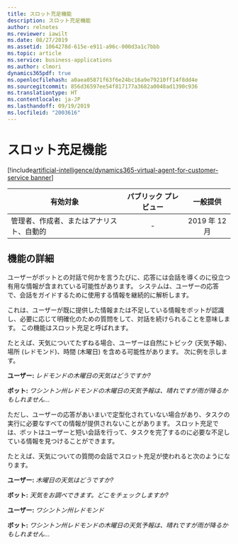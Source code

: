 ```yaml
---
title: スロット充足機能
description: スロット充足機能
author: relnotes
ms.reviewer: iawilt
ms.date: 08/27/2019
ms.assetid: 1064278d-615e-e911-a96c-000d3a1c7bbb
ms.topic: article
ms.service: business-applications
ms.author: clmori
dynamics365pdf: true
ms.openlocfilehash: a0aea05871f63f6e24bc16a9e79210ff14f8dd4e
ms.sourcegitcommit: 856d36597ee54f817177a3682a0048ad1390c936
ms.translationtype: HT
ms.contentlocale: ja-JP
ms.lasthandoff: 09/19/2019
ms.locfileid: "2003616"
---
```

# <a name="slot-filling-capabilities"></a>スロット充足機能
[!include[artificial-intelligence/dynamics365-virtual-agent-for-customer-service banner](../includes/artificial-intelligence/dynamics365-virtual-agent-for-customer-service.md)]

| 有効対象    |  パブリック プレビュー | 一般提供 | 
| ---------- | :----------: |:----------: |
|管理者、作成者、またはアナリスト、自動的|-| 2019 年 12 月|






## <a name="feature-details"></a>機能の詳細
<!--feature detail start -->
ユーザーがボットとの対話で何かを言うたびに、応答には会話を導くのに役立つ有用な情報が含まれている可能性があります。 システムは、ユーザーの応答で、会話をガイドするために使用する情報を継続的に解析します。 

これは、ユーザーが既に提供した情報または不足している情報をボットが認識し、必要に応じて明確化のための質問をして、対話を続けられることを意味します。 この機能はスロット充足と呼ばれます。

たとえば、天気についてたずねる場合、ユーザーは自然にトピック (天気予報)、場所 (レドモンド)、時間 (木曜日) を含める可能性があります。 次に例を示します。

 **ユーザー:**      *レドモンドの木曜日の天気はどうですか?*
 
 **ボット:**       *ワシントン州レドモンドの木曜日の天気予報は、晴れですが雨が降るかもしれません...*

ただし、ユーザーの応答があいまいで定型化されていない場合があり、タスクの実行に必要なすべての情報が提供されないことがあります。 スロット充足では、ボットはユーザーと短い会話を行って、タスクを完了するのに必要な不足している情報を見つけることができます。

たとえば、天気についての質問の会話でスロット充足が使われると次のようになります。

**ユーザー:**   *木曜日の天気はどうですか?*

**ボット:**    *天気をお調べできます。どこをチェックしますか?*

**ユーザー:**   *ワシントン州レドモンド*

**ボット:**    *ワシントン州レドモンドの木曜日の天気予報は、晴れですが雨が降るかもしれません...*
<!--feature detail end -->











